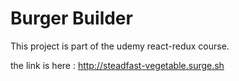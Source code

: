 # Burger Builder
This project is part of the udemy react-redux course.

the link is here : http://steadfast-vegetable.surge.sh